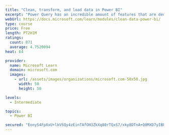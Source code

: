 ```yaml
---
title: "Clean, transform, and load data in Power BI"
excerpt: "Power Query has an incredible amount of features that are dedicated to helping you clean and prepare your data for analysis. You will learn how to simplify a complicated model, change data types, rename objects, and pivot data. You will also learn how to profile columns so that you know which columns have the valuable data that you’re seeking for deeper analytics."
webUrl: https://docs.microsoft.com/learn/modules/clean-data-power-bi/
type: course
price: Free
length: PT2H1M
ratings:
  count: 871
  average: 4.7520094
heat: 64

provider:
  name: Microsoft Learn
  domain: microsoft.com
  images:
    - url: /assets/images/organizations/microsoft.com-50x50.jpg
      width: 50
      height: 50

levels:
  - Intermediate

topics:
  - Power BI

secured: "EonyS4FpXxU+lkVSQy4zEinTAfOH3ZkXq80rTQxS7/xky8DTnA+Q0MXD7yIBPgbexZa831kp6mWV8ZCsRtiJztXH9L2h0ViSW7CGQaORAtqD7j2AwO3AS+S3J/Xd5rkHra2JBJBpkJFeZUPZWaeSQU8qCZBOTX8gecNfVYCvS0WApIsRhmNZwTMaxyRQgmuhXONNLHOVqq4ruYjJdtVjNlnLUN0zzYjHybTG7y/CDwimR9TcxEqe5PbXGiY8M4UYFiNt4olAhojqVv8W7QMqX3L+dqZ7SVTLid1FjXXarJT8FuLO0nEMMs0vPyCWyJBcuM5wJqmMJoerhuEN9TGb/ve60uxXyqulkcg6L3gWT2D1N9mySzYTLQg2Z4pMStuqOfCpqZCDHDekg6rJ00ru++H332Hxk8rEMEMeQYU487I=;OPZwkd/1z2LYfGyaAm8lvw=="
---
```


